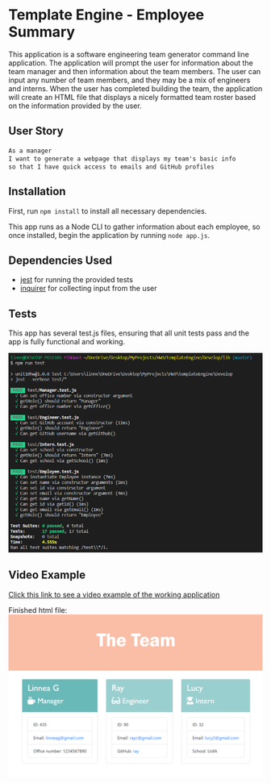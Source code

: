 # Template Engine - Employee Summary

This application is a software engineering team generator command line application. The application will prompt the user for information about the team manager and then information about the team members. The user can input any number of team members, and they may be a mix of engineers and interns. When the user has completed building the team, the application will create an HTML file that displays a nicely formatted team roster based on the information provided by the user.

## User Story
```
As a manager
I want to generate a webpage that displays my team's basic info
so that I have quick access to emails and GitHub profiles
```

## Installation

First, run `npm install` to install all necessary dependencies.

This app runs as a Node CLI to gather information about each employee, so once installed, begin the application by running `node app.js`.

## Dependencies Used

- [jest](https://jestjs.io/) for running the provided tests
- [inquirer](https://www.npmjs.com/package/inquirer) for collecting input from the user

## Tests

This app has several test.js files, ensuring that all unit tests pass and the app is fully functional and working. 

![Tests](./Assets/passing-tests.PNG)

## Video Example

[Click this link to see a video example of the working application](https://youtu.be/1m_SW-wQEZY)

Finished html file:
![html](./Assets/completedHTML.PNG)